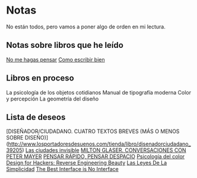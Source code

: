 # Notas

No están todos, pero vamos a poner algo de orden en mi lectura.

## Notas sobre libros que he leído

[No me hagas pensar](no-me-hagas-pensar.md)
[Como escribir bien](no-me-hagas-pensar.md)

## Libros en proceso

La psicología de los objetos cotidianos
Manual de tipografía moderna
Color y percepción
La geometría del diseño

## Lista de deseos

[DISEÑADOR/CIUDADANO. CUATRO TEXTOS BREVES (MÁS O MENOS SOBRE DISEÑO)] (http://www.losportadoresdesuenos.com/tienda/libro/disenadorciudadano_39205)
[Las ciudades invisible](http://www.losportadoresdesuenos.com/tienda/libro/las-ciudades-invisibles_7212)
[MILTON GLASER. CONVERSACIONES CON PETER MAYER](http://www.losportadoresdesuenos.com/tienda/libro/milton-glaser-conversaciones-con-peter-mayer_49749)
[PENSAR RÁPIDO, PENSAR DESPACIO](http://www.losportadoresdesuenos.com/tienda/libro/pensar-rapido-pensar-despacio_18144)
[Psicología del color](https://www.amazon.es/dp/8425219779/_encoding=UTF8?coliid=I1SNFBU1F79PR5&colid=12HK5XCBRNP3R&psc=0)
[Design for Hackers: Reverse Engineering Beauty](https://www.amazon.es/dp/1119998956/_encoding=UTF8?coliid=IXZVEIOPWYFFE&colid=12HK5XCBRNP3R&psc=0)
[Las Leyes De La Simplicidad](https://www.amazon.es/dp/8497845439/_encoding=UTF8?coliid=I2DWIT4GM8XJU5&colid=12HK5XCBRNP3R&psc=0)
[The Best Interface is No Interface](https://www.amazon.es/dp/0133890333/_encoding=UTF8?coliid=I38DCGNC3P9D1H&colid=12HK5XCBRNP3R&psc=0)





